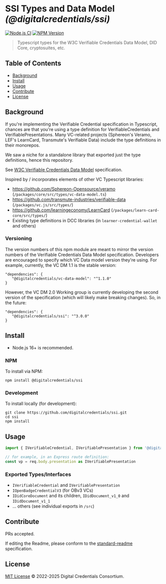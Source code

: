 # SSI Types and Data Model _(@digitalcredentials/ssi)_

[![Node.js CI](https://github.com/digitalcredentials/ssi/workflows/Node.js%20CI/badge.svg)](https://github.com/digitalcredentials/ssi/actions?query=workflow%3A%22Node.js+CI%22)
[![NPM Version](https://img.shields.io/npm/v/@digitalcredentials/ssi.svg)](https://npm.im/@digitalcredentials/ssi)

> Typescript types for the W3C Verifiable Credentials Data Model, DID Core, cryptosuites, etc.

## Table of Contents

- [Background](#background)
- [Install](#install)
- [Usage](#usage)
- [Contribute](#contribute)
- [License](#license)

## Background

If you're implementing the Verifiable Credential specification in Typescript,
chances are that you're using a type definition for VerifiableCredentials
and VerifiablePresentations. Many VC-related projects (Sphereon's Veramo, 
LEF's LearnCard, Transmute's Verifiable Data) include the type definitions in
their monorepos.

We saw a niche for a standalone library that exported just the type definitions,
hence this repository.

See [W3C Verifiable Credentials Data Model](https://www.w3.org/TR/vc-data-model/)
specification.

Inspired by / incorporates elements of other VC Typescript libraries:

* https://github.com/Sphereon-Opensource/veramo (`/packages/core/src/types/vc-data-model.ts`)
* https://github.com/transmute-industries/verifiable-data (`/packages/vc.js/src/types/`)
* https://github.com/learningeconomy/LearnCard (`/packages/learn-card-core/src/types/`)
* Existing type definitions in DCC libraries (in `learner-credential-wallet` and others)

### Versioning

The version numbers of this npm module are meant to mirror the version numbers
of the Verifiable Credentials Data Model specification. Developers are encouraged
to specify which VC Data model version they're using. For example, currently,
the VC DM 1.1 is the stable version:

```
"dependencies": {
   "@digitalcredentials/vc-data-model": "^1.1.0"
}
```

However, the VC DM 2.0 Working group is currently developing the second version
of the specification (which will likely make breaking changes). So, in the future:

```
"dependencies": {
   "@digitalcredentials/ssi": "^3.0.0"
}
```

## Install

- Node.js 16+ is recommended.

### NPM

To install via NPM:

```
npm install @digitalcredentials/ssi
```

### Development

To install locally (for development):

```
git clone https://github.com/digitalcredentials/ssi.git
cd ssi
npm install
```

## Usage

```ts
import { IVerifiableCredential, IVerifiablePresentation } from '@digitalcredentials/ssi'

// for example, in an Express route definition:
const vp = req.body.presentation as IVerifiablePresentation
```

### Exported Types/Interfaces

* `IVerifiableCredential` and `IVerifiablePresentation`
* `IOpenBadgeCredentialV3` (for OBv3 VCs)
* `IDidCoreDocument` and its children, `IDidDocument_v1_0` and `IDidDocument_v1_1`
* ... others (see individual exports in `/src`)

## Contribute

PRs accepted.

If editing the Readme, please conform to the
[standard-readme](https://github.com/RichardLitt/standard-readme) specification.

## License

[MIT License](LICENSE.md) © 2022-2025 Digital Credentials Consortium.
